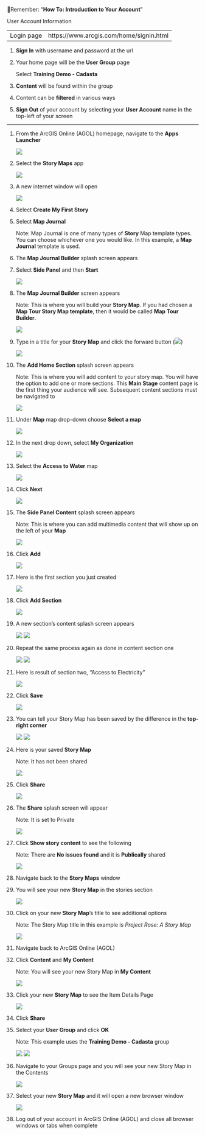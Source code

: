 


🔼Remember: “**How To: Introduction to Your Account**”

User Account Information


<table>
    <tr>
    <td>Login page</td>
    <td>https://www.arcgis.com/home/signin.html</td> 
  </tr></table>


1. **Sign In** with username and password at the url

2. Your home page will be the **User Group** page

      Select **Training Demo - Cadasta**

3. **Content** will be found within the group

4. Content can be **filtered** in various ways

5. **Sign Out** of your account by selecting your **User Account** name in the top-left of your screen

----------------

1.	From the ArcGIS Online (AGOL) homepage, navigate to the **Apps Launcher**

    ![](imgs/image31.png)

2. 	Select the **Story Maps** app

    ![](imgs/image20.png)

3.	A new internet window will open

    ![](imgs/image19.png)

4.	Select **Create My First Story**

5.	Select **Map Journal**
	
    Note: Map Journal is one of many types of **Story** Map template types. You can choose whichever one you would like. In this example, a **Map Journal** template is used.

6.	The **Map Journal Builder** splash screen appears

7.	Select **Side Panel** and then **Start**

    ![](imgs/image5.png)

8.	The **Map Journal Builder** screen appears

    Note: This is where you will build your **Story Map**. If you had chosen a **Map Tour Story Map template**, then it would be called **Map Tour Builder**.

    ![](imgs/image16.png)
9.	Type in a title for your **Story Map** and click the forward button (![](imgs/image26.png))

    ![](imgs/image22.png)

10.	The **Add Home Section** splash screen appears
	
    Note: This is where you will add content to your story map. You will have the option to add one or more sections.
    This **Main Stage** content page is the first thing your audience will see. Subsequent content sections must be navigated to

    ![](imgs/image35.png)

11.	Under **Map** map drop-down choose **Select a map**

    ![](imgs/image12.png)

12.	In the next drop down, select **My Organization**

    ![](imgs/image30.png)

13.	Select the **Access to Water** map

    ![](imgs/image2.png)

14.	Click **Next**

    ![](imgs/image10.png)

15.	The **Side Panel Content** splash screen appears

	Note: This is where you can add multimedia content that will show up on the left of your **Map**

    ![](imgs/image34.png)

16.	Click **Add**

    ![](imgs/image8.png)

17.	Here is the first section you just created

    ![](imgs/image23.png)

18.	Click **Add Section**

    ![](imgs/image28.png)

19.	A new section’s content splash screen appears

    ![](imgs/image25.png)
    ![](imgs/image4.png)

20.	Repeat the same process again as done in content section one

    ![](imgs/image4.png)
    ![](imgs/image8.png)
21.	Here is result of section two, “Access to Electricity”

    ![](imgs/image18.png)

22.	Click **Save**

    ![](imgs/image17.png)

23.	You can tell your Story Map has been saved by the difference in the **top-right corner**

    ![](imgs/image18.png)
    ![](imgs/image3.png)



24.	Here is your saved **Story Map**

    Note: It has not been shared

    ![](imgs/image23.png)

25.	Click **Share**

    ![](imgs/image7.png)


26.	The **Share** splash screen will appear

    Note: It is set to Private

    ![](imgs/image13.png)

27.	Click **Show story content** to see the following

    Note: There are **No issues found** and it is **Publically** shared
	
    ![](imgs/image29.png)

28.	Navigate back to the **Story Maps** window

29.	You will see your new **Story Map** in the stories section

    ![](imgs/image6.png)

30.	Click on your new **Story Map**’s title to see additional options

    Note: The Story Map title in this example is *Project Rose: A Story Map*

    ![](imgs/image1.png)

31.	Navigate back to ArcGIS Online (AGOL)

32.	Click **Content** and **My Content**

    Note: You will see your new Story Map in **My Content**

    ![](imgs/image11.png)

33.	Click your new **Story Map** to see the Item Details Page

    ![](imgs/image32.png)

34.	Click **Share**

35.	Select your **User Group** and click **OK**

    Note: This example uses the **Training Demo - Cadasta** group

    ![](imgs/image33.png)
    ![](imgs/image14.png)

36.	Navigate to your Groups page and you will see your new Story Map in the Contents

    ![](imgs/image21.png)

37.	Select your new **Story Map** and it will open a new browser window	

    ![](imgs/image23.png)

38.	Log out of your account in ArcGIS Online (AGOL) and close all browser windows or tabs 
when complete


